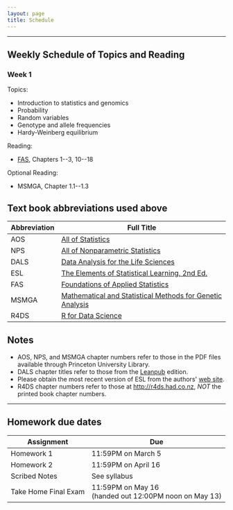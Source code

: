 ```yaml
---
layout: page
title: Schedule
---
```


---

## Weekly Schedule of Topics and Reading

### Week 1

Topics:  

- Introduction to statistics and genomics
- Probability
- Random variables
- Genotype and allele frequencies
- Hardy-Weinberg equilibrium

Reading:  

- [FAS](https://jdstorey.org/fas/index.html), Chapters 1--3, 10--18

Optional Reading:  

- MSMGA, Chapter 1.1--1.3

<!--
### Week 2

Topics:  

Reading: 


### Week 3

Topics:  

Reading: 


### Week 4

Topics:  

Reading: 


### Week 5

Topics:  

Reading: 


### Week 6

Topics:  

Reading: 


### Week 7

Topics:  

Reading: 


### Week 8

Topics:  

Reading: 


### Week 9

Topics:  

Reading: 


### Week 10

Topics:  

Reading: 


### Week 11

Topics:  

Reading: 


### Week 12

Topics:  

Reading: 

-->

## Text book abbreviations used above

| Abbreviation | Full Title |
| ---- | ---------- |
AOS | [All of Statistics](https://pulsearch.princeton.edu/catalog/8865289)
NPS | [All of Nonparametric Statistics](https://pulsearch.princeton.edu/catalog/6402948)
DALS | [Data Analysis for the Life Sciences](https://leanpub.com/dataanalysisforthelifesciences)
ESL | [The Elements of Statistical Learning, 2nd Ed.](http://statweb.stanford.edu/~tibs/ElemStatLearn/)
FAS | [Foundations of Applied Statistics](https://jdstorey.github.io/fas/)
MSMGA | [Mathematical and Statistical Methods for Genetic Analysis](https://catalog.princeton.edu/catalog/1170367)
R4DS | [R for Data Science](http://r4ds.had.co.nz)

## Notes

- AOS, NPS, and MSMGA chapter numbers refer to those in the PDF files available through Princeton University Library.
- DALS chapter titles refer to those from the [Leanpub](https://leanpub.com/dataanalysisforthelifesciences) edition.
- Please obtain the most recent version of ESL from the authors' [web site](http://statweb.stanford.edu/~tibs/ElemStatLearn/).
- R4DS chapter numbers refer to those at <http://r4ds.had.co.nz>, *NOT* the printed book chapter numbers.

---

## Homework due dates

| Assignment    | Due | 
| --------------|---------------------|
| Homework 1    | 11:59PM on March 5  |
| Homework 2    | 11:59PM on April 16   | 
| Scribed Notes | See syllabus |
| Take Home Final Exam | 11:59PM on May 16 <br> (handed out 12:00PM noon on May 13)   |

